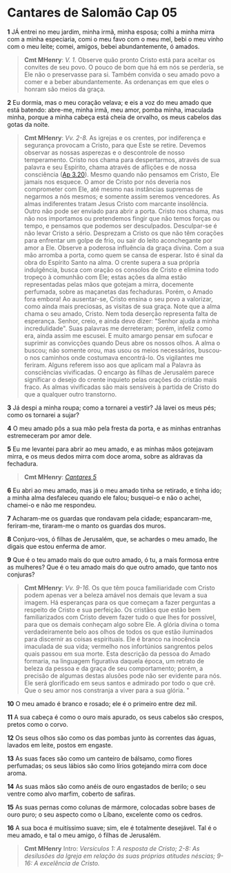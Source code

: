 # Cantares de Salomão Cap 05

**1** 	JÁ entrei no meu jardim, minha irmã, minha esposa; colhi a minha mirra com a minha especiaria, comi o meu favo com o meu mel, bebi o meu vinho com o meu leite; comei, amigos, bebei abundantemente, ó amados.

> **Cmt MHenry**: *V. 1.* Observe quão pronto Cristo está para aceitar os convites de seu povo. O pouco de bom que há em nós se perdería, se Ele não o preservasse para si. Também convida o seu amado povo a comer e a beber abundantemente. As ordenanças em que eles o honram são meios da graça.

**2** 	Eu dormia, mas o meu coração velava; e eis a voz do meu amado que está batendo: abre-me, minha irmã, meu amor, pomba minha, imaculada minha, porque a minha cabeça está cheia de orvalho, os meus cabelos das gotas da noite.

> **Cmt MHenry**: *Vv. 2-8.* As igrejas e os crentes, por indiferença e segurança provocam a Cristo, para que Este se retire. Devemos observar as nossas asperezas e o descontrole de nosso temperamento. Cristo nos chama para despertarmos, através de sua palavra e seu Espírito, chama através de aflições e de nossa consciência ([Ap 3.20](../66N-Ap/03.md#20)). Mesmo quando não pensamos em Cristo, Ele jamais nos esquece. O amor de Cristo por nós deveria nos comprometer com Ele, até mesmo nas instâncias supremas de negarmos a nós mesmos; e somente assim seremos vencedores. As almas indiferentes tratam Jesus Cristo com marcante insolência. Outro não pode ser enviado para abrir a porta. Cristo nos chama, mas não nos importamos ou pretendemos fingir que não temos forças ou tempo, e pensamos que podemos ser desculpados. Desculpar-se é não levar Cristo a sério. Desprezam a Cristo os que não têm corações para enfrentar um golpe de frio, ou sair do leito aconchegante por amor a Ele. Observe a poderosa influência da graça divina. Com a sua mão arromba a porta, como quem se cansa de esperar. Isto é sinal da obra do Espírito Santo na alma. O crente supera a sua própria indulgência, busca com oração os consolos de Cristo e elimina todo tropeço à comunhão com Ele; estas ações da alma estão representadas pelas mãos que gotejam a mirra, docemente perfumada, sobre as maçanetas das fechaduras. Porém, o Amado fora embora! Ao ausentar-se, Cristo ensina o seu povo a valorizar, como ainda mais preciosas, as visitas de sua graça. Note que a alma chama o seu amado, Cristo. Nem toda deserção representa falta de esperança. Senhor, creio, e ainda devo dizer: "Senhor ajuda a minha incredulidade". Suas palavras me derreteram; porém, infeliz como era, ainda assim me escusei. E muito amargo pensar em sufocar e suprimir as convicções quando Deus abre os nossos olhos. A alma o buscou; não somente orou, mas usou os meios necessários, buscou-o nos caminhos onde costumava encontrá-lo. Os vigilantes me feriram. Alguns referem isso aos que aplicam mal a Palavra às consciências vivificadas. O encargo às filhas de Jerusalém parece significar o desejo do crente inquieto pelas orações do cristão mais fraco. As almas vivificadas são mais sensíveis à partida de Cristo do que a qualquer outro transtorno.

**3** 	Já despi a minha roupa; como a tornarei a vestir? Já lavei os meus pés; como os tornarei a sujar?

**4** 	O meu amado pôs a sua mão pela fresta da porta, e as minhas entranhas estremeceram por amor dele.

**5** 	Eu me levantei para abrir ao meu amado, e as minhas mãos gotejavam mirra, e os meus dedos mirra com doce aroma, sobre as aldravas da fechadura.

> **Cmt MHenry**: *[Cantares 5](../22A-Ct/05.md#0)*

**6** 	Eu abri ao meu amado, mas já o meu amado tinha se retirado, e tinha ido; a minha alma desfaleceu quando ele falou; busquei-o e não o achei, chamei-o e não me respondeu.

**7** 	Acharam-me os guardas que rondavam pela cidade; espancaram-me, feriram-me, tiraram-me o manto os guardas dos muros.

**8** 	Conjuro-vos, ó filhas de Jerusalém, que, se achardes o meu amado, lhe digais que estou enferma de amor.

**9** 	Que é o teu amado mais do que outro amado, ó tu, a mais formosa entre as mulheres? Que é o teu amado mais do que outro amado, que tanto nos conjuras?

> **Cmt MHenry**: *Vv. 9-16.* Os que têm pouca familiaridade com Cristo podem apenas ver a beleza amável nos demais que levam a sua imagem. Há esperanças para os que começam a fazer perguntas a respeito de Cristo e sua perfeição. Os cristãos que estão bem familiarizados com Cristo devem fazer tudo o que lhes for possível, para que os demais conheçam algo sobre Ele. A glória divina o toma verdadeiramente belo aos olhos de todos os que estão iluminados para discernir as coisas espirituais. Ele é branco na inocência imaculada de sua vida; vermelho nos infortúnios sangrentos pelos quais passou em sua morte. Esta descrição da pessoa do Amado formaria, na linguagem figurativa daquela época, um retrato de beleza da pessoa e da graça de seu comportamento; porém, a precisão de algumas destas alusões pode não ser evidente para nós. Ele será glorificado em seus santos e admirado por todo o que crê. Que o seu amor nos constranja a viver para a sua glória. "

**10** 	O meu amado é branco e rosado; ele é o primeiro entre dez mil.

**11** 	A sua cabeça é como o ouro mais apurado, os seus cabelos são crespos, pretos como o corvo.

**12** 	Os seus olhos são como os das pombas junto às correntes das águas, lavados em leite, postos em engaste.

**13** 	As suas faces são como um canteiro de bálsamo, como flores perfumadas; os seus lábios são como lírios gotejando mirra com doce aroma.

**14** 	As suas mãos são como anéis de ouro engastados de berilo; o seu ventre como alvo marfim, coberto de safiras.

**15** 	As suas pernas como colunas de mármore, colocadas sobre bases de ouro puro; o seu aspecto como o Líbano, excelente como os cedros.

**16** 	A sua boca é muitíssimo suave; sim, ele é totalmente desejável. Tal é o meu amado, e tal o meu amigo, ó filhas de Jerusalém.


> **Cmt MHenry** Intro: *Versículos 1: A resposta de Cristo; 2-8: As desilusões da Igreja em relação às suas próprias atitudes néscias; 9-16: A excelência de Cristo.*